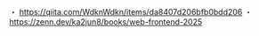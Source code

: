 ・ https://qiita.com/WdknWdkn/items/da8407d206bfb0bdd206
・ https://zenn.dev/ka2jun8/books/web-frontend-2025